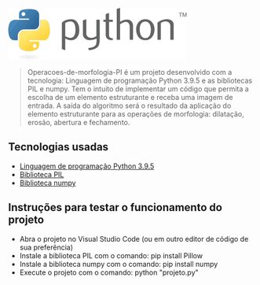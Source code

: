 ![PI_Projeto_Operacoes_Morfologicas](imagens/logo/Python-logo.png)
> Operacoes-de-morfologia-PI é um projeto desenvolvido com a tecnologia: Linguagem de programação Python 3.9.5 e as bibliotecas PIL e numpy. Tem o intuito de implementar um código que permita a escolha de um elemento estruturante e receba uma imagem de entrada. A saída do algoritmo será o resultado da aplicação do elemento estruturante para as operações de morfologia: dilatação, erosão, abertura e fechamento.

## Tecnologias usadas
  * [Linguagem de programação Python 3.9.5](https://www.python.org/)
  * [Biblioteca PIL](https://pypi.org/project/Pillow/)
  * [Biblioteca numpy](https://numpy.org/install/)

## Instruções para testar o funcionamento do projeto
 * Abra o projeto no Visual Studio Code (ou em outro editor de código de sua preferência)
 * Instale a biblioteca PIL com o comando: pip install Pillow
 * Instale a biblioteca numpy com o comando: pip install numpy
 * Execute o projeto com o comando: python "projeto.py"
